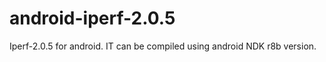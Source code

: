 android-iperf-2.0.5
===================

Iperf-2.0.5 for android. IT can be compiled using android NDK r8b version.